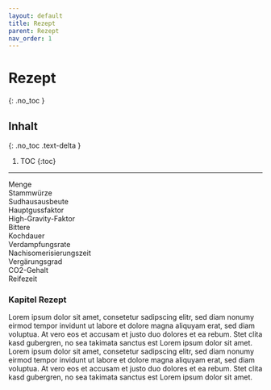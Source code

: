 ```yaml
---
layout: default
title: Rezept
parent: Rezept
nav_order: 1
---
```


# Rezept
{: .no_toc }

## Inhalt
{: .no_toc .text-delta }

1. TOC
{:toc}

---

Menge  
Stammwürze  
Sudhausausbeute  
Hauptgussfaktor  
High-Gravity-Faktor  
Bittere  
Kochdauer  
Verdampfungsrate  
Nachisomerisierungszeit  
Vergärungsgrad  
CO2-Gehalt  
Reifezeit  

### Kapitel Rezept
Lorem ipsum dolor sit amet, consetetur sadipscing elitr, sed diam nonumy eirmod tempor invidunt ut labore et dolore magna aliquyam erat, sed diam voluptua. At vero eos et accusam et justo duo dolores et ea rebum. Stet clita kasd gubergren, no sea takimata sanctus est Lorem ipsum dolor sit amet. Lorem ipsum dolor sit amet, consetetur sadipscing elitr, sed diam nonumy eirmod tempor invidunt ut labore et dolore magna aliquyam erat, sed diam voluptua. At vero eos et accusam et justo duo dolores et ea rebum. Stet clita kasd gubergren, no sea takimata sanctus est Lorem ipsum dolor sit amet.
